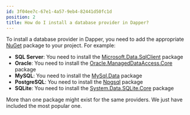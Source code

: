 ```yaml
---
id: 3f04ee7c-67e1-4a57-9eb4-82441d50fc1d
position: 2
title: How do I install a database provider in Dapper?
---
```


To install a database provider in Dapper, you need to add the appropriate [NuGet](https://www.nuget.org/) package to your project. For example:

- **SQL Server**: You need to install the [Microsoft.Data.SqlClient](https://www.nuget.org/packages/Microsoft.Data.SqlClient) package
- **Oracle**: You need to install the [Oracle.ManagedDataAccess.Core](https://www.nuget.org/packages/Oracle.ManagedDataAccess.Core) package
- **MySQL**: You need to install the [MySql.Data](https://www.nuget.org/packages/MySql.Data) package
- **PostgreSQL**: You need to install the [Npgsql](https://www.nuget.org/packages/Npgsql) package
- **SQLite**: You need to install the [System.Data.SQLite.Core](https://www.nuget.org/packages/System.Data.SQLite.Core) package

More than one package might exist for the same providers. We just have included the most popular one.